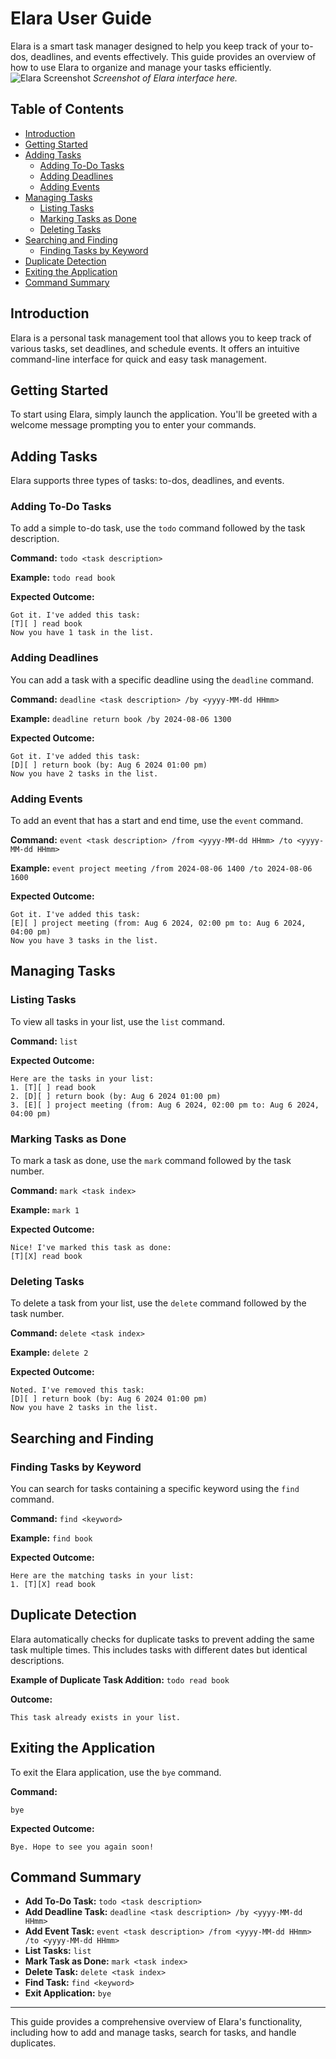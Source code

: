 # Elara User Guide

Elara is a smart task manager designed to help you keep track of your to-dos, deadlines, and events effectively. This guide provides an overview of how to use Elara to organize and manage your tasks efficiently.
![Elara Screenshot](./Ui.png) 
*Screenshot of Elara interface here.*

## Table of Contents
- [Introduction](#introduction)
- [Getting Started](#getting-started)
- [Adding Tasks](#adding-tasks)
    - [Adding To-Do Tasks](#adding-to-do-tasks)
    - [Adding Deadlines](#adding-deadlines)
    - [Adding Events](#adding-events)
- [Managing Tasks](#managing-tasks)
    - [Listing Tasks](#listing-tasks)
    - [Marking Tasks as Done](#marking-tasks-as-done)
    - [Deleting Tasks](#deleting-tasks)
- [Searching and Finding](#searching-and-finding)
    - [Finding Tasks by Keyword](#finding-tasks-by-keyword)
- [Duplicate Detection](#duplicate-detection)
- [Exiting the Application](#exiting-the-application)
- [Command Summary](#command-summary)

## Introduction

Elara is a personal task management tool that allows you to keep track of various tasks, set deadlines, and schedule events. It offers an intuitive command-line interface for quick and easy task management.

## Getting Started

To start using Elara, simply launch the application. You'll be greeted with a welcome message prompting you to enter your commands.

## Adding Tasks

Elara supports three types of tasks: to-dos, deadlines, and events.

### Adding To-Do Tasks

To add a simple to-do task, use the `todo` command followed by the task description.

**Command:**
`
todo <task description>
`

**Example:**
`
todo read book
`

**Expected Outcome:**
```
Got it. I've added this task:
[T][ ] read book
Now you have 1 task in the list.
```

### Adding Deadlines

You can add a task with a specific deadline using the `deadline` command.

**Command:**
`
deadline <task description> /by <yyyy-MM-dd HHmm>
`

**Example:**
`
deadline return book /by 2024-08-06 1300
`

**Expected Outcome:**
```
Got it. I've added this task:
[D][ ] return book (by: Aug 6 2024 01:00 pm)
Now you have 2 tasks in the list.
```

### Adding Events

To add an event that has a start and end time, use the `event` command.

**Command:**
`
event <task description> /from <yyyy-MM-dd HHmm> /to <yyyy-MM-dd HHmm>
`

**Example:**
`
event project meeting /from 2024-08-06 1400 /to 2024-08-06 1600
`

**Expected Outcome:**
```
Got it. I've added this task:
[E][ ] project meeting (from: Aug 6 2024, 02:00 pm to: Aug 6 2024, 04:00 pm)
Now you have 3 tasks in the list.
```

## Managing Tasks

### Listing Tasks

To view all tasks in your list, use the `list` command.

**Command:**
`
list
`

**Expected Outcome:**
```
Here are the tasks in your list:
1. [T][ ] read book
2. [D][ ] return book (by: Aug 6 2024 01:00 pm)
3. [E][ ] project meeting (from: Aug 6 2024, 02:00 pm to: Aug 6 2024, 04:00 pm)
```

### Marking Tasks as Done

To mark a task as done, use the `mark` command followed by the task number.

**Command:**
`
mark <task index>
`

**Example:**
`
mark 1
`

**Expected Outcome:**
```
Nice! I've marked this task as done:
[T][X] read book
```

### Deleting Tasks

To delete a task from your list, use the `delete` command followed by the task number.

**Command:**
`
delete <task index>
`

**Example:**
`
delete 2
`

**Expected Outcome:**
```
Noted. I've removed this task:
[D][ ] return book (by: Aug 6 2024 01:00 pm)
Now you have 2 tasks in the list.
```

## Searching and Finding

### Finding Tasks by Keyword

You can search for tasks containing a specific keyword using the `find` command.

**Command:**
`
find <keyword>
`

**Example:**
`
find book
`

**Expected Outcome:**
```
Here are the matching tasks in your list:
1. [T][X] read book
```

## Duplicate Detection

Elara automatically checks for duplicate tasks to prevent adding the same task multiple times. This includes tasks with different dates but identical descriptions.

**Example of Duplicate Task Addition:**
`
todo read book
`

**Outcome:**
```
This task already exists in your list.
```

## Exiting the Application

To exit the Elara application, use the `bye` command.

**Command:**
```
bye
```

**Expected Outcome:**
```
Bye. Hope to see you again soon!
```

## Command Summary

- **Add To-Do Task:** `todo <task description>`
- **Add Deadline Task:** `deadline <task description> /by <yyyy-MM-dd HHmm>`
- **Add Event Task:** `event <task description> /from <yyyy-MM-dd HHmm> /to <yyyy-MM-dd HHmm>`
- **List Tasks:** `list`
- **Mark Task as Done:** `mark <task index>`
- **Delete Task:** `delete <task index>`
- **Find Task:** `find <keyword>`
- **Exit Application:** `bye`

---

This guide provides a comprehensive overview of Elara's functionality, including how to add and manage tasks, search for tasks, and handle duplicates.